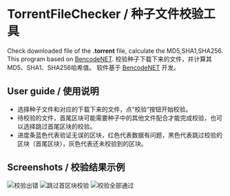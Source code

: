 # TorrentFileChecker / 种子文件校验工具
Check downloaded file of the **.torrent** file, calculate the MD5,SHA1,SHA256.
This program based on [BencodeNET](https://github.com/Krusen/BencodeNET).
校验种子下载下来的文件，并计算其MD5、SHA1、SHA256哈希值。
软件基于 [BencodeNET](https://github.com/Krusen/BencodeNET) 开发。
## User guide / 使用说明
- 选择种子文件和对应的下载下来的文件，点“校验”按钮开始校验。
- 待校验的文件，首尾区块可能需要种子中的其他文件配合才能完成校验，也可以选择跳过首尾区块的校验。
- 进度条蓝色代表验证无误的区块，红色代表数据有问题，黑色代表跳过校验的区块（首尾区块），灰色代表还未校验到的区块。
## Screenshots / 校验结果示例
![校验出错](https://github.com/hironpan/TorrentFileChecker/raw/main/Images/err.png)
![跳过首区块校验](https://github.com/hironpan/TorrentFileChecker/raw/main/Images/skip.png)
![校验全部通过](https://github.com/hironpan/TorrentFileChecker/raw/main/Images/ok.png)
